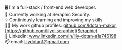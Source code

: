🖥️ I'm a full-stack / front-end web developer. <br>
💼 Currently working at Seraphic Security. <br>
💡 Continiously learning and improving my skills. <br>
👩‍💻 My work github profiles: [github.com/ldotan-makor](Enigma), [https://github.com/lilyd-seraphic](Seraphic) <br>
🔹 LinkedIn: www.linkedin.com/in/lily-dotan-a1a746198 <br>
📫 email: lilydotan1@gmail.com
